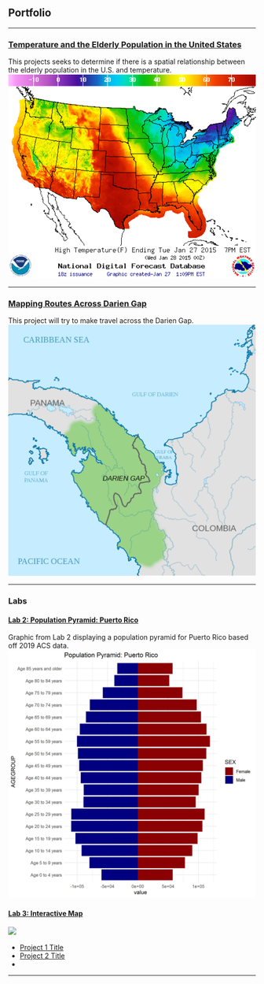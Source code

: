 

## Portfolio

---
### [Temperature and the Elderly Population in the United States](/Projects/Project1_486/index.md)
This projects seeks to determine if there is a spatial relationship between the elderly population in the U.S. and temperature.
[<img src="/Projects/Project1_486/temp_us.jpg?raw=true"/>](/Projects/Project1_486/temp_us.jpg)

---
### [Mapping Routes Across Darien Gap](/Projects/Project2_486/index.md)
This project will try to make travel across the Darien Gap.
[<img src="/Projects/Project2_486/darien_gap.png?raw=true"/>](/Projects/Project2_486/darien_gap.jpg)

---


### Labs

#### [Lab 2: Population Pyramid: Puerto Rico](/Labs/Lab3_adding_maps_to_website/index.md)

Graphic from Lab 2 displaying a population pyramid for Puerto Rico based off 2019 ACS data.
[<img src= "/Labs/Lab3_adding_maps_to_website/pr_pyramid.jpg?raw=true"/>](/Labs/Lab3_adding_maps_to_website/pr_pyramid.jpg)

#### [Lab 3: Interactive Map](/Labs/Lab3_adding_maps_to_website/index.md)
[<img src= "/Labs/Lab3_adding_maps_to_website/vet_map.html?raw=true"/>](/Labs/Lab3_adding_maps_to_website/vet_map.html)



- [Project 1 Title](http://example.com/)
- [Project 2 Title](http://example.com/)
- 
---
